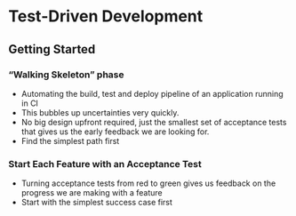 # Test-Driven Development

## Getting Started

### **“Walking Skeleton” phase**

* Automating the build, test and deploy pipeline of an application running in CI
* This bubbles up uncertainties very quickly.
* No big design upfront required, just the smallest set of acceptance tests that gives us the early feedback we are looking for.
* Find the simplest path first

### **Start Each Feature with an Acceptance Test**

* Turning acceptance tests from red to green gives us feedback on the progress we are making with a feature
* Start with the simplest success case first

